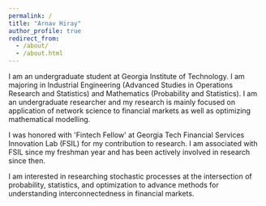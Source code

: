```yaml
---
permalink: /
title: "Arnav Hiray"
author_profile: true
redirect_from: 
  - /about/
  - /about.html
---
```


I am an undergraduate student at Georgia Institute of Technology. I am majoring in Industrial Engineering (Advanced Studies in Operations Research and Statistics) and Mathematics (Probability and Statistics). I am an undergraduate researcher and my research is mainly focused on application of network science to financial markets as well as optimizing mathematical modelling. 

I was honored with 'Fintech Fellow' at Georgia Tech Financial Services Innovation Lab (FSIL) for my contribution to research. I am associated with FSIL since my freshman year and has been actively involved in research since then. 

I am interested in researching stochastic processes at the intersection of probability, statistics, and optimization to advance methods for understanding interconnectedness in financial markets.

